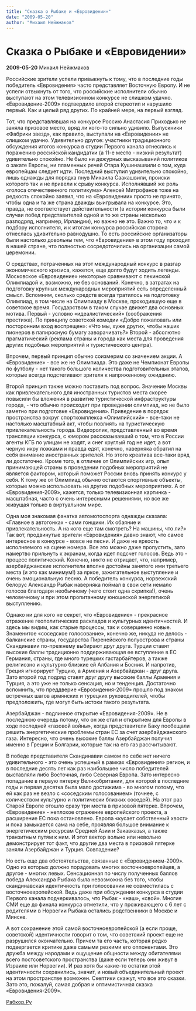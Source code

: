 ```yaml
---
title: "Сказка о Рыбаке и «Евровидении»"
date: "2009-05-20"
author: "Михаил Нейжмаков"
---
```


# Сказка о Рыбаке и «Евровидении»

**2009-05-20** Михаил Нейжмаков

Российские зрители успели привыкнуть к тому, что в последние годы победитель «Евровидения» часто представляет Восточную Европу. И не успели отвыкнуть от того, что российские исполнители обычно выступают на этом телевизионном конкурсе не слишком удачно. «Евровидение-2009» подтвердило второй стереотип и нарушило первый. Как и целый ряд других. По крайней мере, на первый взгляд.

Тот, что представлявшая на конкурсе Россию Анастасия Приходько не заняла призовое место, вряд ли кого-то сильно удивило. Выпускники «Фабрики звезд», как правило, выступали на «Евровидении» не слишком удачно. Удивительно другое: участники традиционного обсуждения итогов конкурса в студии Первого канала отнеслись к поражению российской кандидатки (а 11-е место - низкий результат) удивительно спокойно. Не было ни дежурных высказываний политиков о закате Европы, ни пламенных речей Отара Кушинашвили о том, куда европейцам следует идти. Последний выступил удивительно спокойно, лишь однажды для порядка пнув Михаила Саакашвили, происки которого так и не привели к срыву конкурса. Исполнявший же роль «голоса отечественного политикума» Алексей Митрофанов тоже на редкость спокойно заявил, что на «Евровидении» просто не принято, чтобы одна и та же страна дважды выигрывала на конкурсе. Это, правда, не соответствует действительности (в истории конкурса были случаи побед представителей одной и то же страны несколько разподряд, например, Ирландии), но важно не это. Важно то, что и к подбору исполнителя, и к итогам конкурса российская сторона отнеслась удивительно равнодушно. То есть российские организаторы были настолько довольны тем, что «Евровидение» в этом году проходит в нашей стране, что полностью сосредоточились на организации самой церемонии.

О средствах, потраченных на этот международный конкурс в разгар экономического кризиса, кажется, еще долго будут ходить легенды. Московское «Евровидение» некоторые сравнивают с пекинской Олимпиадой и, возможно, не без оснований. Конечно, в затратах на подготовку крупных международных мероприятий есть определенный смысл. Вспомним, сколько средств всегда тратилось на подготовку Олимпиад, в том числе на Олимпиаду в Москве, проходившую еще в советское время. Государством в таком случае движет два основных мотива. Первый - условно «идеалистический» (соображения престижа). По принципу советской комедии «Добро пожаловать или посторонним вход воспрещен»: «Что мы, хуже других, чтобы наших пионеров в папиросную бумагу заворачивать?» Второй - абсолютно прагматический (реклама страны и города как места для проведения других подобных мероприятий и туристического центра).

Впрочем, первый принцип обычно соизмерим со значением акции. А «Евровидение» - все же не Олимпиада. Это даже не Чемпионат Европы по футболу - нет такого большого количества подготовительных этапов, которые всегда подстегивают зрителя к напряженному ожиданию.

Второй принцип также можно поставить под вопрос. Значение Москвы как привлекательного для иностранных туристов места скорее повысили бы вложения в развитие туристической инфраструктуры города, - что обычно происходит при проведении олимпиад, но не было заметно при подготовке «Евровидения». Приведение в порядок пространства вокруг спорткомплекса «Олимпийский» - все-таки не настолько масштабный акт, чтобы повлиять на туристическую привлекательность города. Видеоролик, представленный во время трансляции конкурса, с юмором рассказывавший о том, что в России агенты КГБ по улицам не ходят, и снег круглый год не идет, а вот черную икру ложками и правда едят, конечно, наверняка обратил на себя внимание иностранных зрителей. Но этого креатива все-таки вряд ли достаточно. Кроме того, в отличие от Олимпийских игр, опыт принимающей страны в проведении подобных мероприятий не является фактором, который поможет России вновь принять конкурс у себя. К тому же от Олимпиад обычно остаются спортивные объекты, которые можно использовать на других подобных мероприятиях. А от «Евровидения-2009», кажется, только телевизионная картинка - масштабная, часто с очень интересными решениями, но все же живущая только в виртуальном мире.

Одна моя знакомая фанатка автомотоспорта однажды сказала: «Главное в автогонках - сами гонщики. Их обаяние и привлекательность. А на кого еще там смотреть? На машины, что ли?» Так вот, продвинутые зрители «Евровидения» давно знают, что самое интересное в конкурсе - вовсе не песни. И даже не яркость исполняемого на сцене номера. Все это можно даже пропустить, зато намертво прильнуть к экранам, когда идет подсчет голосов. Ведь это - процесс политический. Конечно, никто не отрицает, что, например, азербайджанские исполнители вполне достойны занятого ими третьего места (и это как минимум!) за яркое, зажигательное выступление и очень эмоциональную песню. А победитель конкурса, норвежский белорус Александр Рыбак наверняка поймал в свои сети немало голосов благодаря необычному (чего стоит одна скрипка!), очень человечному и при этом пропитанному юношеской энергетикой выступлению.

Однако ни для кого не секрет, что «Евровидение» - прекрасное отражение геополитических раскладов и культурных идентичностей. И здесь мы видим, как старые процессы, так и совершенно новые. Знаменитое «соседское голосование», конечно же, никуда не делось - балканские страны, государства Пиренейского полуострова и страны Скандинавии по-прежнему выбирают друг друга. Турции ставят высокие баллы традиционно поддерживающая ее вступление в ЕС Германия, страны, где много турецких гастарбайтеров, а также религиозно и культурно близкие ей Албания и Босния. И напротив, Греция игнорирует Турцию, а Армения и Азербайджан - друг друга. Зато второй год подряд ставят друг другу высокие баллы Армения и Турция, а это уже не только сенсация, но и тенденция. Достаточно вспомнить, что преддверие «Евровидения-2009» прошло под знаком встречных шагов армянских и турецких руководителей, чтобы предположить, где могут быть истоки такого результата.

Азербайджан - подлинное открытие «Евровидения-2009». Не в последнюю очередь потому, что он же стал и открытием для Европы в ходе последней «газовой войны», когда представители Баку пообещали решить энергетические проблемы стран ЕС за счет азербайджанского газа. Интересно, что очень высокие баллы Азербайджан получил именно в Греции и Болгарии, которые так на его газ рассчитывают.

В победе представителя Скандинавии самом по себе нет ничего удивительного - это очень успешный в рамках «Евровидения» регион, и в последние десять лет как раз наибольшее число победителей выставляли либо Восточная, либо Северная Европа. Зато интересно попадание в первую пятерку Великобритании, для которой в последние годы и первая десятка была мало достижима - во многом потому, что ей как раз не везло с «соседским голосованием» (точнее, с количеством культурно и политически близких соседей). На этот раз Старой Европе отошло сразу три места в призовой пятерке. Впрочем, «Евровидение» - неплохое отражение европейского проекта, а расширение ЕС пока остановлено. Европа «кусает собственный хвост» и пока замыкается сама на себе, проявляя большое внимание к энергетическим ресурсам Средней Азии и Закавказья, а также транзитным путям к ним. И этот вектор вольно или невольно демонстрирует тот факт, что другие два места в призовой пятерке заняли Азербайджан и Турция. Совпадение?

Но есть еще два обстоятельства, связанные с «Евровидением-2009». Одно из которых должно порадовать многих восточноевропейцев, а другое - многих левых. Сенсационная по числу полученных баллов победа Александра Рыбака была невозможна без того, чтобы скандинавская идентичность при голосовании не совместилась с восточноевропейской. Ведь даже при обсуждении конкурса в студии Первого канала подчеркивалось, что Рыбак - «наш», «свой». Многие СМИ еще до финала конкурса отметили, что у проживающего с 6 лет с родителями в Норвегии Рыбака остались родственники в Москве и Минске.

А вот сохранение этой самой восточноевропейской (а если проще, советской) идентичности говорит о том, что советский проект еще не разрушился окончательно. Причем та его часть, которая редко подвергается критике даже самыми резкими его оппонентами. Это дружба между народами и ощущение общности между обитателями всего постсоветского пространства (даже если теперь они живут в Израиле или Норвегии). И раз хотя бы какие-то остатки этой идентичности сохранились, значит, и новый объединительный проект на этом пространстве возможен. Скептики скажут, что все это сказки. Зато это, пожалуй, самая добрая и оптимистичная сказка «Евровидения-2009».

[Рабкор.Ру](http://www.rabkor.ru/review/television/2940.html)